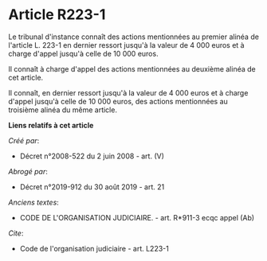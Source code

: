 # Article R223-1

Le tribunal d'instance connaît des actions mentionnées au premier alinéa de l'article L. 223-1 en dernier ressort jusqu'à la
valeur de 4 000 euros et à charge d'appel jusqu'à celle de 10 000 euros.

Il connaît à charge d'appel des actions mentionnées au deuxième alinéa de cet article.

Il connaît, en dernier ressort jusqu'à la valeur de 4 000 euros et à charge d'appel jusqu'à celle de 10 000 euros, des
actions mentionnées au troisième alinéa du même article.

**Liens relatifs à cet article**

_Créé par_:

  - Décret n°2008-522 du 2 juin 2008 - art. (V)

_Abrogé par_:

  - Décret n°2019-912 du 30 août 2019 - art. 21

_Anciens textes_:

  - CODE DE L'ORGANISATION JUDICIAIRE. - art. R*911-3 ecqc appel (Ab)

_Cite_:

  - Code de l'organisation judiciaire - art. L223-1
